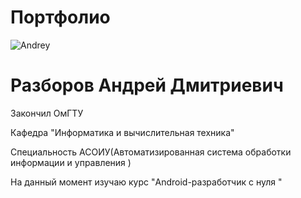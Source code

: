 # Портфолио 
![Andrey](https://user-images.githubusercontent.com/4982808/201721852-a3fa91dc-f376-4004-a642-3fcd0638524b.jpg)
# Разборов Андрей Дмитриевич 


Закончил ОмГТУ

Кафедра "Информатика и вычислительная техника" 

Специальность АСОИУ(Автоматизированная система обработки информации и управления )


На данный момент изучаю курс "Android-разработчик с нуля "


